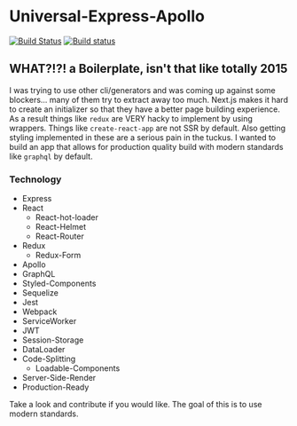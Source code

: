 # Universal-Express-Apollo

[![Build Status](https://travis-ci.org/React-Boilerplates/Universal-Express-Apollo.svg?branch=master)](https://travis-ci.org/React-Boilerplates/Universal-Express-Apollo) [![Build status](https://ci.appveyor.com/api/projects/status/pdc5fmop0d0humdr?svg=true)](https://ci.appveyor.com/project/couturecraigj/universal-express-apollo)

## WHAT?!?! a Boilerplate, isn't that like totally 2015

I was trying to use other cli/generators and was coming up against some blockers... many of them try to extract away too much.  Next.js makes it hard to create an initializer so that they have a better page building experience.  As a result things like `redux` are VERY hacky to implement by using wrappers.  Things like `create-react-app` are not SSR by default.  Also getting styling implemented in these are a serious pain in the tuckus.  I wanted to build an app that allows for production quality build with modern standards like `graphql` by default.

### Technology

- Express
- React
  - React-hot-loader
  - React-Helmet
  - React-Router
- Redux
  - Redux-Form
- Apollo
- GraphQL
- Styled-Components
- Sequelize
- Jest
- Webpack
- ServiceWorker
- JWT
- Session-Storage
- DataLoader
- Code-Splitting
  - Loadable-Components
- Server-Side-Render
- Production-Ready

Take a look and contribute if you would like.  The goal of this is to use modern standards.

